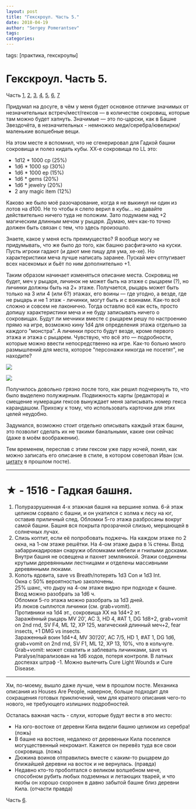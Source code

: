 ```yaml
---
layout: post
title: "Гекскроул. Часть 5."
date: 2018-04-19
author: "Sergey Pomerantsev"
tags:
categories:
---
```

tags: [практика, гекскроулы]

# Гекскроул. Часть 5.

Часть [1](https://stuartzaq.blot.im/гекскроул-часть-1), [2](https://stuartzaq.blot.im/гекскроул-часть-2), [3](https://stuartzaq.blot.im/гекскроул-часть-3), [4](https://stuartzaq.blot.im/гекскроул-часть-4), [5](https://stuartzaq.blot.im/гекскроул-часть-5), [6](https://stuartzaq.blot.im/гекскроул-часть-6), [7](https://stuartzaq.blot.im/гекскроул-часть-7)

Придумал на досуге, в чём у меня будет основное отличие значимых от незначительных встреч/мест/гексов — в количестве сокровищ, которые там можно будет хапнуть. Значимые — это по-царски, как в Башне Звездочёта, в незначительных - немножко меди/серебра/ювелирки/маленькие волшебные вещи.

На этом месте я вспомнил, что не сгенерировал для Гадкой башни сокровища и полез кидать кубы. ХХ-е сокровища по LL это:

- 1d12 * 1000 cp (25%)
- 1d6 * 1000 sp (30%)
- 1d6 * 1000 ep (15%)
- 1d6 * gems (20%)
- 1d6 * jewelry (20%)
- 2 any magic item (12%)

Каково же было моё разочарование, когда я не выкинул ни один из лотов на d100. Не то чтобы я слепо верил в кубы... но давайте действительно ничего туда не положим. Зато подумаем над +2 магическим длинным мечом у рыцаря. Думаю, меч как-то точно должен быть связан с тем, что здесь произошло.

Знаете, какое у меня есть преимущество? Я вообще могу не придумывать, что же было до того, как башню расфигачило на куски. Пусть игроки гадают (и дают мне пищу для ума, хе-хе). Но характеристики меча лучше написать заранее. Пускай меч отпугивает всех насекомых и бьёт по ним дополнительно +1.

Таким образом начинает изменяться описание места. Сокровищ не будет, меч у рыцаря, личинок не может быть на этаже с рыцарем (?), но личинки должны быть на 2+ этаже. Получается, рыцарь может быть только на 3 или 4 (или 6?) этажах, его воины — где угодно, а везде, где не рыцарь и не 1 этаж - личинки, могут быть и с воинами. Как-то всё сложно и совсем не лаконично. Тогда оставлю всё как есть, просто допишу характеристики меча и не буду записывать ничего о сокровищах. Будут ли мечники вместе с рыцарем решу по настроению прямо на игре, возможно кину 1d4 для определения этажа отдельно за каждого "монстра". А личинки просто будут везде, кроме первого этажа и этажа с рыцарем. Чувствую, что всё это — подробности, которые можно ввести непосредственно на игре. Как-то больно много размышлений для места, которое "персонажи никогда не посетят", не находите?

![](/images/_hexcrawl_5_1.jpg)

![](/images/_hexcrawl_5_2.jpg)

Получилось довольно грязно после того, как решил подчеркнуть то, что было выделено полужирным. Подвижность карты (редактора) и смещение нумерации гексов вынуждает меня записывать номер гекса карандашом. Прихожу к тому, что использовать карточки для этих целей неудобно.

Задумался, возможно стоит отдельно описывать каждый этаж башни, это позволит сделать их не такими банальными, какие они сейчас (даже в моём воображении).

Тем временем, переспав с этим гексом уже пару ночей, понял, как можно записать его описание в стиле, в котором советовал Иван (см. [цитату](https://telegra.ph/Gekskroul-CHast-4-04-16) в прошлом посте).

---

# ★ - 1516 - Гадкая башня.

1. Полуразрушенная 4-х этажная башня на вершине холма. 6-й этаж целиком сорвало с башни, и он укатился с холма к лесу на юг, оставив приличный след. Обломки 5-го этажа разбросаны вокруг самой башни. Башня вся покрыта прозрачной слизью, мерцающей в солнечных лучах.
2. Слизь коптит, если её попробовать поджечь. На каждом этаже по 2 окна, на 1-ом этаже решётки. На 4-ом этаже дыра в ¼ стены. Вход забаррикадирован снаружи обломками мебели и гнилыми досками. Внутри башня не освещена и пахнет земляникой. Этажи соединены крутыми деревянными лестницами и отделены массивными деревянными люками.
3. Копоть ядовита, save vs Breath/потерять 1d3 Con и 1d3 Int.  
Окна с 50% вероятностью заколочены.  
25% шанс, что дыру на 4-ом этаже видно при подходе к башне.  
Вход можно разобрать за 1d6 ч.  
Обломки 5-го этажа можно разобрать за 1d3 дней.  
Из люков сыплются личинки (см. grab+vomit).  
Противники на 1d4 эт., сокровища XX на 1d4+2 эт.  
Заражённый рыцарь MV 20’, AC 3, HD 4, #AT 1, DG 1d8+2, grab+vomit on 2nd rnd, SV F4, ML 12, XP 125, магический длинный меч+2, fear insects, +1 DMG vs insects.  
Зараженный воин 1d4+4, MV 30’/20’, AC 7/5, HD 1, #AT 1, DG 1d6, grab+vomit on 2nd rnd, SV F1, ML 12, XP 13, 10%, что в кольчуге.  
Grab+vomit: может схватить и заблевать личинками, save vs Paralyse/парализован на 1d6 ходов, потеря контроля. В латных доспехах штраф -1. Можно вылечить Cure Light Wounds и Cure Disease.

---

Хм, по-моему, вышло даже лучше, чем в прошлом посте. Механика описания из Houses Are People, наверное, больше подходит для сокращения готовых приключений, чем для краткого описания чего-то нового, не требующего излишних подробностей.

Осталась важная часть - слухи, которые будут вести в это место:

- На юго-востоке от деревни Кила видели башню целиком из серебра! (ложь)
- В башне на востоке, недалеко от деревеньки Кила поселился могущественный некромант. Кажется он перевёз туда все свои сокровища. (ложь)
- Дюжина воинов отправились вместе с каким-то рыцарем до ближайшей деревни на восток и не вернулась. (правда)
- Недавно кто-то проболтался о великом волшебном мече, способном рубить любых подземных и летающих тварей, и что якобы он хорошо схоронен в давно забытой башне близ деревни Кила. (отчасти правда)

Часть [6](https://stuartzaq.blot.im/гекскроул-часть-6).
